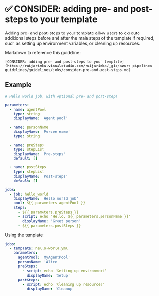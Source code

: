 # ✅ CONSIDER: adding pre- and post-steps to your template

Adding pre- and post-steps to your template allow users to execute
additional steps before and after the main steps of the template if required,
such as setting up environment variables, or cleaning up resources.

Markdown to reference this guideline:

```plaintext
[CONSIDER: adding pre- and post-steps to your template](https://ruijarimba.visualstudio.com/ruijarimba/_git/azure-pipelines-guidelines/guidelines/jobs/consider-pre-and-post-steps.md)
```

## Example

```yaml
# Hello world job, with optional pre- and post-steps

parameters:
  - name: agentPool
    type: string
    displayName: 'Agent pool'

  - name: personName
    displayName: 'Person name'
    type: string

  - name: preSteps
    type: stepList
    displayName: 'Pre-steps'
    default: []

  - name: postSteps
    type: stepList
    displayName: 'Post-steps'
    default: []

jobs:
  - job: hello_world
    displayName: 'Hello world job'
    pool: ${{ parameters.agentPool }}
    steps:
      - ${{ parameters.preSteps }}
      - script: echo "Hello, ${{ parameters.personName }}"
        displayName: 'Greet person'
      - ${{ parameters.postSteps }}
```

Using the template:

```yaml
jobs:
  - template: hello-world.yml
    parameters:
      agentPool: 'MyAgentPool'
      personName: 'Alice'
      preSteps:
        - script: echo 'Setting up environment'
          displayName: 'Setup'
      postSteps:
        - script: echo 'Cleaning up resources'
          displayName: 'Cleanup'
```
